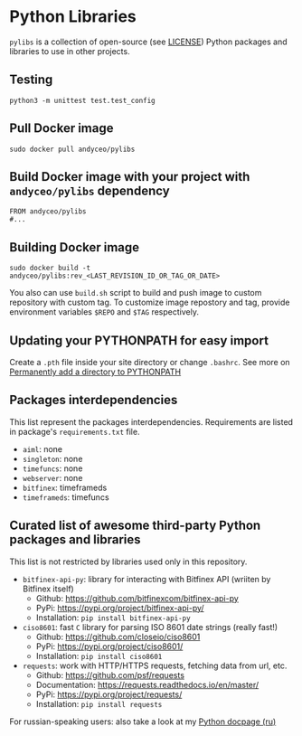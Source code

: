 Python Libraries
================

`pylibs` is a collection of open-source (see [LICENSE](LICENSE)) Python packages and libraries to use in other projects.


## Testing

    python3 -m unittest test.test_config


## Pull Docker image

    sudo docker pull andyceo/pylibs


## Build Docker image with your project with `andyceo/pylibs` dependency

    FROM andyceo/pylibs
    #...


## Building Docker image

    sudo docker build -t andyceo/pylibs:rev_<LAST_REVISION_ID_OR_TAG_OR_DATE>

You also can use `build.sh` script to build and push image to custom repository with custom tag. To customize image repostory and tag, provide environment variables `$REPO` and `$TAG` respectively.


## Updating your PYTHONPATH for easy import

Create a `.pth` file inside your site directory or change `.bashrc`. See more on [Permanently add a directory to PYTHONPATH](https://stackoverflow.com/questions/3402168/permanently-add-a-directory-to-pythonpath)


## Packages interdependencies

This list represent the packages interdependencies. Requirements are listed in package's `requirements.txt` file.

- `aiml`: none
- `singleton`: none
- `timefuncs`: none
- `webserver`: none
- `bitfinex`: timeframeds
- `timeframeds`: timefuncs


## Curated list of awesome third-party Python packages and libraries

This list is not restricted by libraries used only in this repository.

- `bitfinex-api-py`: library for interacting with Bitfinex API (wriiten by Bitfinex itself)
    - Github: https://github.com/bitfinexcom/bitfinex-api-py
    - PyPi: https://pypi.org/project/bitfinex-api-py/
    - Installation: `pip install bitfinex-api-py`
- `ciso8601`: fast `C` library for parsing ISO 8601 date strings (really fast!)
    - Github: https://github.com/closeio/ciso8601
    - PyPi: https://pypi.org/project/ciso8601/
    - Installation: `pip install ciso8601`
- `requests`: work with HTTP/HTTPS requests, fetching data from url, etc.
    - Github: https://github.com/psf/requests
    - Documentation: https://requests.readthedocs.io/en/master/
    - PyPi: https://pypi.org/project/requests/
    - Installation: `pip install requests`

For russian-speaking users: also take a look at my [Python docpage (ru)](https://github.com/andyceo/documentation/wiki/Python)

